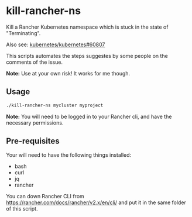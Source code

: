 # kill-rancher-ns

Kill a Rancher Kubernetes namespace which is stuck in the state of "Terminating".

Also see: [kubernetes/kubernetes#60807](https://github.com/kubernetes/kubernetes/issues/60807)

This scripts automates the steps suggestes by some people on the comments of the issue.

**Note:** Use at your own risk! It works for me though.

## Usage

~~~sh
./kill-rancher-ns mycluster myproject
~~~

**Note:** You will need to be logged in to your Rancher cli, and have the necessary permissions.

## Pre-requisites

Your will need to have the following things installed:

* bash
* curl
* jq
* rancher

You can down Rancher CLI from https://rancher.com/docs/rancher/v2.x/en/cli/ and put it in the same folder of this script.
